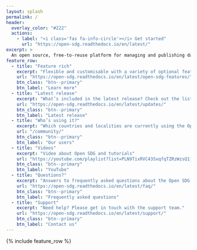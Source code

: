 ```yaml
---
layout: splash
permalink: /
header:
  overlay_color: "#222"
  actions:
    - label: "<i class='fas fa-info-circle'></i> Get started"
      url: "https://open-sdg.readthedocs.io/en/latest/"
excerpt: >
  An open source, free-to-reuse platform for managing and publishing data and statistics related to the <a href="https://www.un.org/sustainabledevelopment/sustainable-development-goals/">UN Sustainable Development Goals</a> (SDGs).
feature_row:
  - title: "Feature rich"
    excerpt: "Flexible and customisable with a variety of optional features."
    url: "https://open-sdg.readthedocs.io/en/latest/open-sdg-features/"
    btn_class: "btn--primary"
    btn_label: "Learn more"
  - title: "Latest release"
    excerpt: "What’s included in the latest release? Check out the list of updates."
    url: "https://open-sdg.readthedocs.io/en/latest/updates/"
    btn_class: "btn--primary"
    btn_label: "Latest release"
  - title: "Who’s using it?"
    excerpt: "Which countries and localities are currently using the Open SDG platform?"
    url: "/community/"
    btn_class: "btn--primary"
    btn_label: "Our users"
  - title: "Videos"
    excerpt: "Video about Open SDG and tutorials"
    url: "https://youtube.com/playlist?list=PLN9TixRVC43SxqfqTZRzWzsQ1jWnXuGkI"
    btn_class: "btn--primary"
    btn_label: "YouTube"
  - title: "Questions?"
    excerpt: "Answers to frequently asked questions about the Open SDG platform"
    url: "https://open-sdg.readthedocs.io/en/latest/faq/"
    btn_class: "btn--primary"
    btn_label: "Frequently asked questions"
  - title: "Support"
    excerpt: "Need help? Please get in touch with the support team."
    url: "https://open-sdg.readthedocs.io/en/latest/support/"
    btn_class: "btn--primary"
    btn_label: "Contact us"
---
```


{% include feature_row %}
